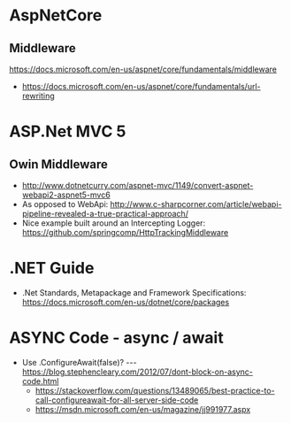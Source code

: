 # AspNetCore

## Middleware
https://docs.microsoft.com/en-us/aspnet/core/fundamentals/middleware
*  https://docs.microsoft.com/en-us/aspnet/core/fundamentals/url-rewriting


# ASP.Net MVC 5
## Owin Middleware
* http://www.dotnetcurry.com/aspnet-mvc/1149/convert-aspnet-webapi2-aspnet5-mvc6
* As opposed to WebApi: http://www.c-sharpcorner.com/article/webapi-pipeline-revealed-a-true-practical-approach/
* Nice example built around an Intercepting Logger: https://github.com/springcomp/HttpTrackingMiddleware

# .NET Guide
*   .Net Standards, Metapackage and Framework Specifications: https://docs.microsoft.com/en-us/dotnet/core/packages

# ASYNC Code - async / await
* Use .ConfigureAwait(false)?  --- https://blog.stephencleary.com/2012/07/dont-block-on-async-code.html
   * https://stackoverflow.com/questions/13489065/best-practice-to-call-configureawait-for-all-server-side-code
   * https://msdn.microsoft.com/en-us/magazine/jj991977.aspx
  


